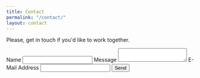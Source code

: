 ```yaml
---
title: Contact
permalink: "/contact/"
layout: contact
---
```


<div class="container narrow">
    <p id="contact-message">Please, get in touch if you'd like to work together.</p>
    <form id="contact-form" action="https://formspree.io/lmlechner@gmail.com"
                            method="POST">
        <label for="name">Name</label>
        <input type="text" name="name" id="name" required>
        <label for="message">Message</label>
        <textarea type="text" name="message" id="message" required></textarea>
        <label for="email">E-Mail Address</label>
        <input type="email" name="_replyto" id="email" required>
        <input type="hidden" name="_next" value="/#contact-form" />
        <input type="text" name="_gotcha" style="display:none" />
        <input type="submit" value="Send">
    </form>
</div>
